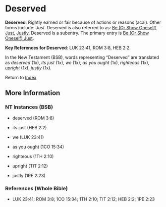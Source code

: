 # Deserved
**Deserved**. 
Rightly earned or fair because of actions or reasons (acai). 
Other forms include: 
*Just*. 
Deserved is also referred to as: 
[Be (Or Show Oneself) Just](Just.md), [Justly](Justly.md). 
Deserved is a subentry. The primary entry is 
[Be (Or Show Oneself) Just](Just.md). 


**Key References for Deserved**: 
LUK 23:41, ROM 3:8, HEB 2:2. 




In the New Testament (BSB), words representing “Deserved” are translated as 
*deserved* (1x), *its just* (1x), *we* (1x), *as you ought* (1x), *righteous* (1x), *upright* (1x), *justly* (1x). 


Return to [Index](00-Index.md)

## More Information

### NT Instances (BSB)

* deserved (ROM 3:8)

* its just (HEB 2:2)

* we (LUK 23:41)

* as you ought (1CO 15:34)

* righteous (1TH 2:10)

* upright (TIT 2:12)

* justly (1PE 2:23)



### References (Whole Bible)

* LUK 23:41; ROM 3:8; 1CO 15:34; 1TH 2:10; TIT 2:12; HEB 2:2; 1PE 2:23



